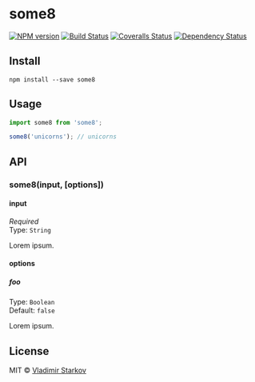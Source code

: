# some8

[![NPM version][npm-image]][npm-url]
[![Build Status][travis-image]][travis-url]
[![Coveralls Status][coveralls-image]][coveralls-url]
[![Dependency Status][depstat-image]][depstat-url]

> 

## Install

    npm install --save some8

## Usage

```js
import some8 from 'some8';

some8('unicorns'); // unicorns
```

## API

### some8(input, [options])

#### input

*Required*  
Type: `String`

Lorem ipsum.

#### options

##### foo

Type: `Boolean`  
Default: `false`

Lorem ipsum.

## License

MIT © [Vladimir Starkov](http://sdf)

[npm-url]: https://npmjs.org/package/some8
[npm-image]: https://img.shields.io/npm/v/some8.svg?style=flat-square

[travis-url]: https://travis-ci.org/iamstarekov/some8
[travis-image]: https://img.shields.io/travis/iamstarekov/some8.svg?style=flat-square

[coveralls-url]: https://coveralls.io/r/iamstarekov/some8
[coveralls-image]: https://img.shields.io/coveralls/iamstarekov/some8.svg?style=flat-square

[depstat-url]: https://david-dm.org/iamstarekov/some8
[depstat-image]: https://david-dm.org/iamstarekov/some8.svg?style=flat-square
